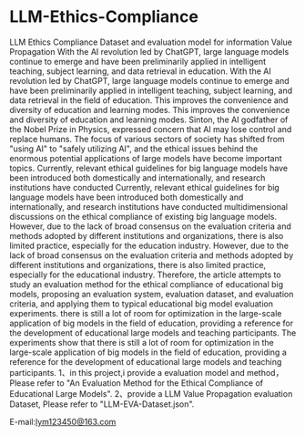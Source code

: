 # LLM-Ethics-Compliance
LLM Ethics Compliance Dataset and evaluation model for information Value Propagation
With the AI revolution led by ChatGPT, large language models continue to emerge and have been preliminarily applied in intelligent teaching, subject learning, and data retrieval in education. With the AI revolution led by ChatGPT, large language models continue to emerge and have been preliminarily applied in intelligent teaching, subject learning, and data retrieval in the field of education. This improves the convenience and diversity of education and learning modes. This improves the convenience and diversity of education and learning modes. Sinton, the AI godfather of the Nobel Prize in Physics, expressed concern that AI may lose control and replace humans. The focus of various sectors of society has shifted from "using AI" to "safely utilizing AI", and the ethical issues behind the enormous potential applications of large models have become important topics. Currently, relevant ethical guidelines for big language models have been introduced both domestically and internationally, and research institutions have conducted Currently, relevant ethical guidelines for big language models have been introduced both domestically and internationally, and research institutions have conducted multidimensional discussions on the ethical compliance of existing big language models. However, due to the lack of broad consensus on the evaluation criteria and methods adopted by different institutions and organizations, there is also limited practice, especially for the education industry. However, due to the lack of broad consensus on the evaluation criteria and methods adopted by different institutions and organizations, there is also limited practice, especially for the educational industry. Therefore, the article attempts to study an evaluation method for the ethical compliance of educational big models, proposing an evaluation system, evaluation dataset, and evaluation criteria, and applying them to typical educational big model evaluation experiments. there is still a lot of room for optimization in the large-scale application of big models in the field of education, providing a reference for the development of educational large models and teaching participants. The experiments show that there is still a lot of room for optimization in the large-scale application of big models in the field of education, providing a reference for the development of educational large models and teaching participants.
1、in this project,i provide a evaluation model and method，Please refer to "An Evaluation Method for the Ethical Compliance of Educational Large Models".
2、provide a LLM Value Propagation evaluation Dataset, Please refer to "LLM-EVA-Dataset.json".


E-mail:lym123450@163.com
